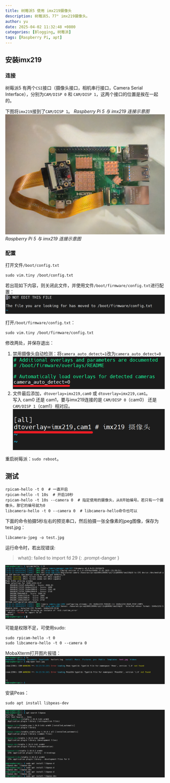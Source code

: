 ```yaml
---
title: 树莓派5 使用 imx219摄像头
description: 树莓派5，77° imx219摄像头。
author: yu
date: 2025-04-02 11:32:48 +0800
categories: [Blogging, 树莓派]
tags: [Raspberry Pi, apt]
---
```


## 安装imx219

### 连接

树莓派5 有两个`CSI`接口（摄像头接口，相机串行接口，Camera Serial Interface），分别为`CAM/DISP 0` 和 `CAM/DISP 1`，这两个接口的位置是挨在一起的。

下图将`imx219`接到了`CAM/DISP 1`。
_Raspberry Pi 5 与 imx219 连接示意图_
![](/common/img/raspberryPi/connect-imx219.jpg)
_Raspberry Pi 5 与 imx219 连接示意图_

### 配置

打开文件`/boot/config.txt`
```shell
sudo vim.tiny /boot/config.txt
```
若出现如下内容，则关闭此文件，并使用文件`/boot/firmware/config.txt`进行配置：
![](/common/img/raspberryPi/config.png)

打开`/boot/firmware/config.txt`：
```shell
sudo vim.tiny /boot/firmware/config.txt
```

修改两处，并保存退出：
1. 禁用摄像头自动检测：将`camera_auto_detect=1`改为`camera_auto_detect=0`
![](/common/img/raspberryPi/camera_auto_detect.png)
2. 文件最后添加，`dtoverlay=imx219,cam0` 或 `dtoverlay=imx219,cam1`。  
写入 cam0 还是 cam1，要与imx219连接的是 `CAM/DISP 0`（cam0） 还是 `CAM/DISP 1`（cam1）相对应。
![](/common/img/raspberryPi/dtoverlay=.png)

重启树莓派：`sudo reboot`。

## 测试

```shell
rpicam-hello -t 0  # 一直开启
rpicam-hello -t 10s  # 开启10秒
rpicam-hello -t 10s --camera 0  # 指定使用的摄像头，从0开始编号。若只有一个摄像头，那它的编号就为0
libcamera-hello -t 0 --camera 0  # libcamera-hello命令也可以
```

下面的命令拍摄5秒左右的预览串口，然后拍摄一张全像素的jpeg图像，保存为test.jpg：
```shell
libcamera-jpeg -o test.jpg
```

运行命令时，若出现错误:
> what():  failed to import fd 29
{: .prompt-danger }

![](/common/img/raspberryPi/rpicam-fd.png)

可能是权限不足，可使用sudo:
```shell
sudo rpicam-hello -t 0
sudo libcamera-hello -t 0 --camera 0
```

MobaXterm打开图片报错：
![](/common/img/raspberryPi/Peas-notFound.png)

安装Peas：
```shell
sudo apt install libpeas-dev
```
![](/common/img/raspberryPi/Peas-install.png)

